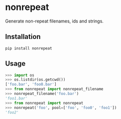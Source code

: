 # nonrepeat

Generate non-repeat filenames, ids and strings.

## Installation

```commandline
pip install nonrepeat
```

## Usage

```python
>>> import os
>>> os.listdir(os.getcwd())
['foo.bar', 'foo0.bar']
>>> from nonrepeat import nonrepeat_filename
>>> nonrepeat_filename('foo.bar')
'foo1.bar'
>>> from nonrepeat import nonrepeat
>>> nonrepeat('foo', pool=['foo', 'foo0', 'foo1'])
'foo2'
```
